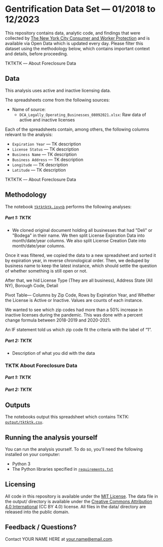 # Gentrification Data Set — 01/2018 to 12/2023

This repository contains data, analytic code, and findings that were collected by [The New York City Consumer and Worker Protection](https://data.cityofnewyork.us/Business/Legally-Operating-Businesses/w7w3-xahh) and is available via Open Data which is updated every day. Please filter this dataset using the methodology below, which contains important context and details, before proceeding.

TKTKTK –– About Foreclosure Data

## Data

This analysis uses active and inactive licensing data.

The spreadsheets come from the following sources:

- Name of source:
  - `DCA_Legally_Operating_Businesses_08092021.xlsx`: Raw data of active and inactive licenses

Each of the spreadsheets contain, among others, the following columns relevant to the analysis:

- `Expiration Year` — TK description
- `License Status` — TK description
- `Business Name` — TK description
- `Business Address` — TK description
- `Longitude` — TK description
- `Latitude` — TK description

TKTKTK –– About Foreclosure Data

## Methodology

The notebook [`tktktktk.ipynb`](notebooks/tktktktk.ipynb) performs the following analyses:

##### Part 1: TKTK

- We cloned original document holding all businesses that had "Deli" or "Bodega" in their name. We then split License Expiration Data into month/date/year columns. We also split License Creation Date into month/date/year columns.

Once it was filtered, we copied the data to a new spreadsheet and sorted it by expiration year, in reverse chronological order. Then, we deduped by business name to keep the latest instance, which should settle the question of whether something is still open or not.

After that, we hid License Type (They are all business), Address State (All NY), Borough Code, Detail

Pivot Table— Columns by Zip Code, Rows by Expiration Year, and Whether the License is Active or Inactive. Values are counts of each instance. 

We wanted to see which zip codes had more than a 50% increase in inactive licenses during the pandemic. This was done with a percent change formula between 2018-2019 and 2020-2021.

An IF statement told us which zip code fit the criteria with the label of “1”.


##### Part 2: TKTK

- Description of what you did with the data


### TKTK About Foreclosure Data

##### Part 1: TKTK

##### Part 2: TKTK


## Outputs

The notebooks output this spreadsheet which contains TKTK: [`output/tktktk.csv`](output/tktktk.csv).

## Running the analysis yourself

You can run the analysis yourself. To do so, you'll need the following installed on your computer:

- Python 3
- The Python libraries specified in [`requirements.txt`](requirements.txt)

## Licensing

All code in this repository is available under the [MIT License](https://opensource.org/licenses/MIT). The data file in the output/ directory is available under the [Creative Commons Attribution 4.0 International](https://creativecommons.org/licenses/by/4.0/) (CC BY 4.0) license. All files in the data/ directory are released into the public domain.

## Feedback / Questions?

Contact YOUR NAME HERE at your.name@email.com.
